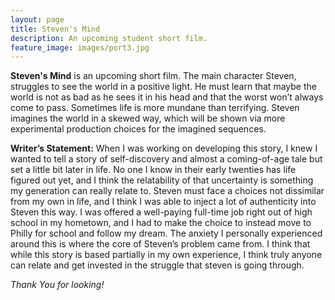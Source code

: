 ```yaml
---
layout: page
title: Steven's Mind
description: An upcoming student short film.
feature_image: images/port3.jpg
---
```


**Steven's Mind** is an upcoming short film. The main character Steven, struggles to see the world in a positive light. He must learn that maybe the world is not as bad as he sees it in his head and that the worst won’t always come to pass. Sometimes life is more mundane than terrifying. Steven imagines the world in a skewed way, which will be shown via more experimental production choices for the imagined sequences.

**Writer’s Statement:**
When I was working on developing this story, I knew I wanted to tell a story of self-discovery and almost a coming-of-age tale but set a little bit later in life. No one I know in their early twenties has life figured out yet, and I think the relatability of that uncertainty is something my generation can really relate to. Steven must face a choices not dissimilar from my own in life, and I think I was able to inject a lot of authenticity into Steven this way. I was offered a well-paying full-time job right out of high school in my hometown, and I had to make the choice to instead move to Philly for school and follow my dream. The anxiety I personally experienced around this is where the core of Steven’s problem came from. I think that while this story is based partially in my own experience, I think truly anyone can relate and get invested in the struggle that steven is going through. 


*Thank You for looking!*
